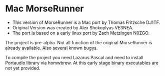 # Mac MorseRunner

* This version of MorseRunner is a Mac port by Thomas Fritzsche DJ1TF.
* Original Version was created by Alex Shokoplyas VE3NEA.
* The port is based on a early linux port by Zach Metzingen N0ZGO. 

The project is pre-alpha. Not all function of the original MorseRunner is already available.
Also several known bugys.

To compile the project you need Lazarus Pascal and need to install Portaudio library via homwbrew.
At this early stage binary executables are not yet provided.


